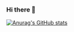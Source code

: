### Hi there 👋
[![Anurag's GitHub stats](https://github-readme-stats.vercel.app/api?username=pthai-it-dev&show_icons=true&theme=radical)](https://github.com/anuraghazra/github-readme-stats)
<!--
**pthai-it-dev/pthai-it-dev** is a ✨ _special_ ✨ repository because its `README.md` (this file) appears on your GitHub profile.

Here are some ideas to get you started:

- 🔭 I’m currently working on ...
- 🌱 I’m currently learning ...
- 👯 I’m looking to collaborate on ...
- 🤔 I’m looking for help with ...
- 💬 Ask me about ...
- 📫 How to reach me: ...
- 😄 Pronouns: ...
- ⚡ Fun fact: ...
-->
